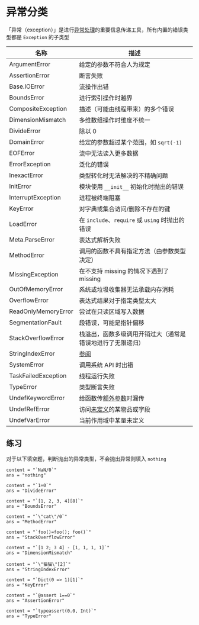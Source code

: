 # 异常分类
「异常（exception）」是进行[异常处理](../basic/error.md)的重要信息传递工具，所有内置的错误类型都是 `Exception` 的子类型

| 名称 | 描述 |
| --- | --- |
| ArgumentError | 给定的参数不符合人为规定 |
| AssertionError | 断言失败 |
| Base.IOError | 流操作出错 |
| BoundsError | 进行索引操作时越界 |
| CompositeException | 描述（可能由线程带来）的多个错误 |
| DimensionMismatch | 多维数组操作时维度不统一 |
| DivideError | 除以 0 |
| DomainError | 给定的参数超过某个范围，如 `sqrt(-1)` |
| EOFError | 流中无法读入更多数据 |
| ErrorException | 泛化的错误 |
| InexactError | 类型转化时无法解决的不精确问题 |
| InitError | 模块使用 `__init__` 初始化时抛出的错误 |
| InterruptException | 进程被终端阻塞 |
| KeyError | 对字典或集合访问/删除不存在的键 |
| LoadError | 在 `include`、`require` 或 `using` 时抛出的错误 |
| Meta.ParseError | 表达式解析失败 |
| MethodError | 调用的函数不具有指定方法（由参数类型决定） |
| MissingException | 在不支持 missing 的情况下遇到了 missing |
| OutOfMemoryError | 系统或垃圾收集器无法承载内存消耗 |
| OverflowError | 表达式结果对于指定类型太大 |
| ReadOnlyMemoryError | 尝试在只读区域写入数据 |
| SegmentationFault | 段错误，可能是指针偏移 |
| StackOverflowError | 栈溢出，函数多级调用开销过大（通常是错误地进行了无限递归） |
| StringIndexError | [参阅](string_code.md) |
| SystemError | 调用系统 API 时出错 |
| TaskFailedException | 线程运行失败 |
| TypeError | 类型断言失败 |
| UndefKeywordError | 给函数传[额外参数](../basic/function.md#第二栏)时漏传 |
| UndefRefError | 访问[未定义](undef.md)的某物品或字段 |
| UndefVarError | 当前作用域中某量未定义 |

## 练习
对于以下填空题，判断抛出的异常类型，不会抛出异常则填入 `nothing`
```insert-fill
content = "`NaN/0`"
ans = "nothing"
```
```insert-fill
content = "`1÷0`"
ans = "DivideError"
```
```insert-fill
content = "`[1, 2, 3, 4][8]`"
ans = "BoundsError"
```
```insert-fill
content = "`\"cat\"/0`"
ans = "MethodError"
```
```insert-fill
content = "`foo()=foo(); foo()`"
ans = "StackOverflowError"
```
```insert-fill
content = "`[1 2; 3 4] - [1, 1, 1, 1]`"
ans = "DimensionMismatch"
```
```insert-fill
content = "`\"猫猫\"[2]`"
ans = "StringIndexError"
```
```insert-fill
content = "`Dict(0 => 1)[1]`"
ans = "KeyError"
```
```insert-fill
content = "`@assert 1==0`"
ans = "AssertionError"
```
```insert-fill
content = "`typeassert(0.0, Int)`"
ans = "TypeError"
```
